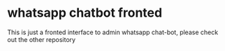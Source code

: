 # whatsapp chatbot fronted
This is just a fronted interface to admin whatsapp chat-bot,
please check out the other repository
